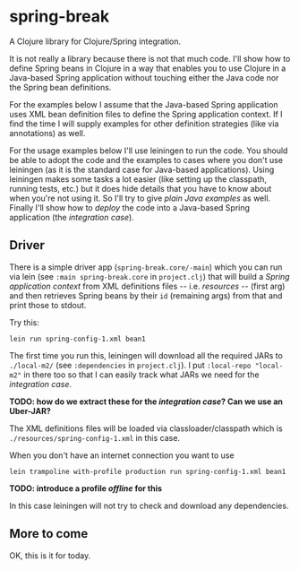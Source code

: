 # spring-break

A Clojure library for Clojure/Spring integration.

It is not really a library because there is not that much code. I'll
show how to define Spring beans in Clojure in a way that enables you
to use Clojure in a Java-based Spring application without touching
either the Java code nor the Spring bean definitions.

For the examples below I assume that the Java-based Spring application
uses XML bean definition files to define the Spring application
context. If I find the time I will supply examples for other
definition strategies (like via annotations) as well.

For the usage examples below I'll use leiningen to run the code. You
should be able to adopt the code and the examples to cases where you
don't use leiningen (as it is the standard case for Java-based
applications). Using leiningen makes some tasks a lot easier (like
setting up the classpath, running tests, etc.) but it does hide
details that you have to know about when you're not using it. So I'll
try to give *plain Java examples* as well. Finally I'll show how to
*deploy* the code into a Java-based Spring application (the
*integration case*).

## Driver 

There is a simple driver app (```spring-break.core/-main```) which you
can run via lein (see ```:main spring-break.core``` in
```project.clj```) that will build a *Spring application context* from
XML definitions files -- i.e. *resources* -- (first arg) and then
retrieves Spring beans by their ```id``` (remaining args) from that
and print those to stdout.

Try this:

    lein run spring-config-1.xml bean1

The first time you run this, leiningen will download all the required
JARs to ```./local-m2/``` (see ```:dependencies``` in
```project.clj```). I put ```:local-repo "local-m2"``` in there too so
that I can easily track what JARs we need for the *integration case*.

**TODO: how do we extract these for the *integration case*? Can we use
 an Uber-JAR?**

The XML definitions files will be loaded via classloader/classpath
which is ```./resources/spring-config-1.xml``` in this case.

When you don't have an internet connection you want to use

	lein trampoline with-profile production run spring-config-1.xml bean1

**TODO: introduce a profile *offline* for this**

In this case leiningen will not try to check and download any
dependencies.

## More to come

OK, this is it for today. 
